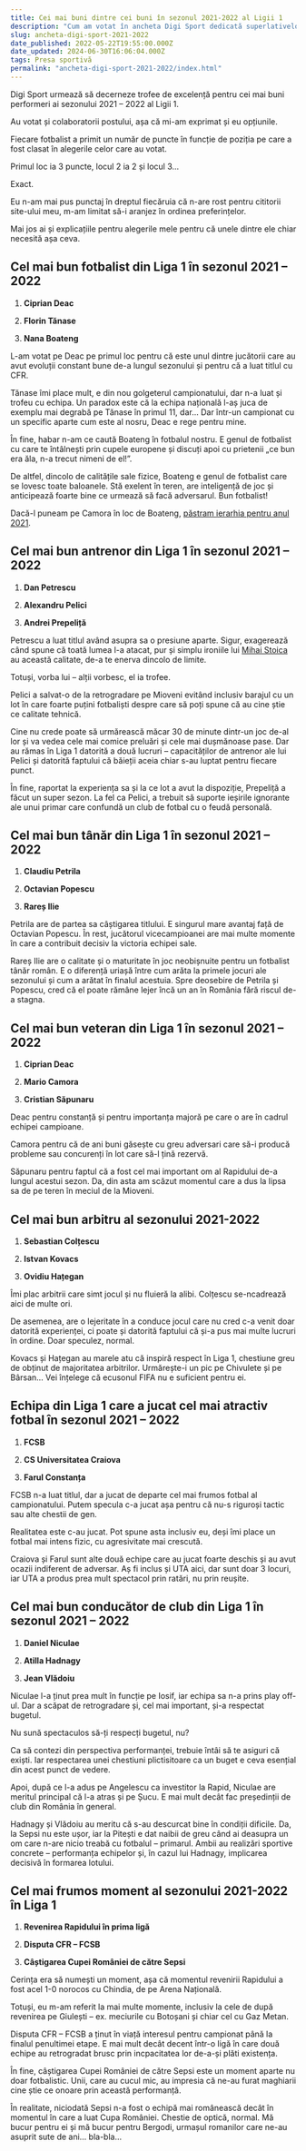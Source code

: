 ```yaml
---
title: Cei mai buni dintre cei buni în sezonul 2021-2022 al Ligii 1
description: "Cum am votat în ancheta Digi Sport dedicată superlativelor Ligii 1. Plus explicație pentru alegerile mele"
slug: ancheta-digi-sport-2021-2022
date_published: 2022-05-22T19:55:00.000Z
date_updated: 2024-06-30T16:06:04.000Z
tags: Presa sportivă
permalink: "ancheta-digi-sport-2021-2022/index.html"
---
```


Digi Sport urmează să decerneze trofee de excelență pentru cei mai buni performeri ai sezonului 2021 – 2022 al Ligii 1.

Au votat și colaboratorii postului, așa că mi-am exprimat și eu opțiunile.

Fiecare fotbalist a primit un număr de puncte în funcție de poziția pe care a fost clasat în alegerile celor care au votat.

Primul loc ia 3 puncte, locul 2 ia 2 și locul 3…

Exact.

Eu n-am mai pus punctaj în dreptul fiecăruia că n-are rost pentru cititorii site-ului meu, m-am limitat să-i aranjez în ordinea preferințelor.

Mai jos ai și explicațiile pentru alegerile mele pentru că unele dintre ele chiar necesită așa ceva.

## Cel mai bun fotbalist din Liga 1 în sezonul 2021 – 2022

1. **Ciprian Deac**

2. **Florin Tănase**

3. **Nana Boateng**

L-am votat pe Deac pe primul loc pentru că este unul dintre jucătorii care au avut evoluții constant bune de-a lungul sezonului și pentru că a luat titlul cu CFR.

Tănase îmi place mult, e din nou golgeterul campionatului, dar n-a luat și trofeu cu echipa. Un paradox este că la echipa națională l-aș juca de exemplu mai degrabă pe Tănase în primul 11, dar… Dar într-un campionat cu un specific aparte cum este al nosru, Deac e rege pentru mine.

În fine, habar n-am ce caută Boateng în fotbalul nostru. E genul de fotbalist cu care te întâlnești prin cupele europene și discuți apoi cu prietenii „ce bun era ăla, n-a trecut nimeni de el!”.

De altfel, dincolo de calitățile sale fizice, Boateng e genul de fotbalist care se lovesc toate baloanele. Stă exelent în teren, are inteligență de joc și anticipează foarte bine ce urmează să facă adversarul. Bun fotbalist!

Dacă-l puneam pe Camora în loc de Boateng, [păstram ierarhia pentru anul 2021](https://www.cameravar.ro/voturi-ancheta-digi-sport-2021/).

## Cel mai bun antrenor din Liga 1 în sezonul 2021 – 2022

1. **Dan Petrescu**

2. **Alexandru Pelici**

3. **Andrei Prepeliță**

Petrescu a luat titlul având asupra sa o presiune aparte. Sigur, exagerează când spune că toată lumea l-a atacat, pur și simplu ironiile lui [Mihai Stoica](https://www.cmeravar.ro/mihai-stoica/) au această calitate, de-a te enerva dincolo de limite.

Totuși, vorba lui – alții vorbesc, el ia trofee.

Pelici a salvat-o de la retrogradare pe Mioveni evitând inclusiv barajul cu un lot în care foarte puțini fotbaliști despre care să poți spune că au cine știe ce calitate tehnică.

Cine nu crede poate să urmărească măcar 30 de minute dintr-un joc de-al lor și va vedea cele mai comice preluări și cele mai dușmănoase pase. Dar au rămas în Liga 1 datorită a două lucruri – capacităților de antrenor ale lui Pelici și datorită faptului că băieții aceia chiar s-au luptat pentru fiecare punct.

În fine, raportat la experiența sa și la ce lot a avut la dispoziție, Prepeliță a făcut un super sezon. La fel ca Pelici, a trebuit să suporte ieșirile ignorante ale unui primar care confundă un club de fotbal cu o feudă personală.

## Cel mai bun tânăr din Liga 1 în sezonul 2021 – 2022

1. **Claudiu Petrila**

2. **Octavian Popescu**

3. **Rareș Ilie**

Petrila are de partea sa câștigarea titlului. E singurul mare avantaj față de Octavian Popescu. În rest, jucătorul vicecampioanei are mai multe momente în care a contribuit decisiv la victoria echipei sale.

Rareș Ilie are o calitate și o maturitate în joc neobișnuite pentru un fotbalist tânăr român. E o diferență uriașă între cum arăta la primele jocuri ale sezonului și cum a arătat în finalul acestuia. Spre deosebire de Petrila și Popescu, cred că el poate rămâne lejer încă un an în România fără riscul de-a stagna.

## Cel mai bun veteran din Liga 1 în sezonul 2021 – 2022

1. **Ciprian Deac**

2. **Mario Camora**

3. **Cristian Săpunaru**

Deac pentru constanță și pentru importanța majoră pe care o are în cadrul echipei campioane.

Camora pentru că de ani buni găsește cu greu adversari care să-i producă probleme sau concurenți în lot care să-l țină rezervă.

Săpunaru pentru faptul că a fost cel mai important om al Rapidului de-a lungul acestui sezon. Da, din asta am scăzut momentul care a dus la lipsa sa de pe teren în meciul de la Mioveni.

## Cel mai bun arbitru al sezonului 2021-2022

1. **Sebastian Colțescu**

2. **Istvan Kovacs**

3. **Ovidiu Hațegan**

Îmi plac arbitrii care simt jocul și nu fluieră la alibi. Colțescu se-ncadrează aici de multe ori.

De asemenea, are o lejeritate în a conduce jocul care nu cred c-a venit doar datorită experienței, ci poate și datorită faptului că și-a pus mai multe lucruri în ordine. Doar speculez, normal.

Kovacs și Hațegan au marele atu că inspiră respect în Liga 1, chestiune greu de obținut de majoritatea arbitrilor. Urmărește-i un pic pe Chivulete și pe Bârsan… Vei înțelege că ecusonul FIFA nu e suficient pentru ei.

## Echipa din Liga 1 care a jucat cel mai atractiv fotbal în sezonul 2021 – 2022

1. **FCSB**

2. **CS Universitatea Craiova**

3. **Farul Constanța**

FCSB n-a luat titlul, dar a jucat de departe cel mai frumos fotbal al campionatului. Putem specula c-a jucat așa pentru că nu-s riguroși tactic sau alte chestii de gen.

Realitatea este c-au jucat. Pot spune asta inclusiv eu, deși îmi place un fotbal mai intens fizic, cu agresivitate mai crescută.

Craiova și Farul sunt alte două echipe care au jucat foarte deschis și au avut ocazii indiferent de adversar. Aș fi inclus și UTA aici, dar sunt doar 3 locuri, iar UTA a produs prea mult spectacol prin ratări, nu prin reușite.

## Cel mai bun conducător de club din Liga 1 în sezonul 2021 – 2022

1. **Daniel Niculae**

2. **Atilla Hadnagy**

3. **Jean Vlădoiu**

Niculae l-a ținut prea mult în funcție pe Iosif, iar echipa sa n-a prins play off-ul. Dar a scăpat de retrogradare și, cel mai important, și-a respectat bugetul.

Nu sună spectaculos să-ți respecți bugetul, nu?

Ca să contezi din perspectiva performanței, trebuie întâi să te asiguri că exiști. Iar respectarea unei chestiuni plictisitoare ca un buget e ceva esențial din acest punct de vedere.

Apoi, după ce l-a adus pe Angelescu ca investitor la Rapid, Niculae are meritul principal că l-a atras și pe Șucu. E mai mult decât fac președinții de club din România în general.

Hadnagy și Vlădoiu au meritu că s-au descurcat bine în condiții dificile. Da, la Sepsi nu este ușor, iar la Pitești e dat naibii de greu când ai deasupra un om care n-are nicio treabă cu fotbalul – primarul. Ambii au realizări sportive concrete – performanța echipelor și, în cazul lui Hadnagy, implicarea decisivă în formarea lotului.

## Cel mai frumos moment al sezonului 2021-2022 în Liga 1

1. **Revenirea Rapidului în prima ligă**

2. **Disputa CFR – FCSB**

3. **Câștigarea Cupei României de către Sepsi**

Cerința era să numești un moment, așa că momentul revenirii Rapidului a fost acel 1-0 norocos cu Chindia, de pe Arena Națională.

Totuși, eu m-am referit la mai multe momente, inclusiv la cele de după revenirea pe Giulești – ex. meciurile cu Botoșani și chiar cel cu Gaz Metan.

Disputa CFR – FCSB a ținut în viață interesul pentru campionat până la finalul penultimei etape. E mai mult decât decent într-o ligă în care două echipe au retrogradat brusc prin incpacitatea lor de-a-și plăti existența.

În fine, câștigarea Cupei României de către Sepsi este un moment aparte nu doar fotbalistic. Unii, care au cucul mic, au impresia că ne-au furat maghiarii cine știe ce onoare prin această performanță.

În realitate, niciodată Sepsi n-a fost o echipă mai românească decât în momentul în care a luat Cupa României. Chestie de optică, normal. Mă bucur pentru ei și mă bucur pentru Bergodi, urmașul romanilor care ne-au asuprit sute de ani… bla-bla...
